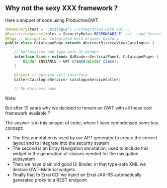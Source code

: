 ##  Why not the sexy XXX framework ?

Here a snippet of code using ProductiveGWT
<!-- .element: class="fragment" data-fragment-index="1" -->

```Java
@MenuEntry(text = "Catalogue") //Integration with GUI...
@RestrictedAccess(roles = SecurityRoles.RESPONSABILE) ///...and Security
@Page // Navigation integrated with browser history
public class CataloguePage extends AbstractRicercaView<Catalogue> {

    // Declarative and type-safe UI-Binder
    interface Binder extends UiBinder<VerticalPanel, CataloguePage> {
        Binder INSTANCE = GWT.create(Binder.class);
    }

    @Inject // Service call interface
    Caller<CatalogueService> catalogueServiceCaller; 
    
    // My Business code
``` 
<!-- .element: class="fragment" data-fragment-index="1" -->

Note:

But after 10 years why we decided to remain on GWT with all these cool framework available ?

The answer is in this snippet of code, where I have comndensed some key concept:

* The first annotation is used by our APT generator to create the correct layout and to integrate into the security system
* The second is an Erray Navigation annotation, used to include this widget in the generation of classes needed for the navigation subsystem
* Then we have plain old good UI Binder, in that type-safe XML we declare GWT-Material widgets
* Finally that to Errai CDI we inject an Errai JAX-RS automatically generated proxy to a REST endpoint

